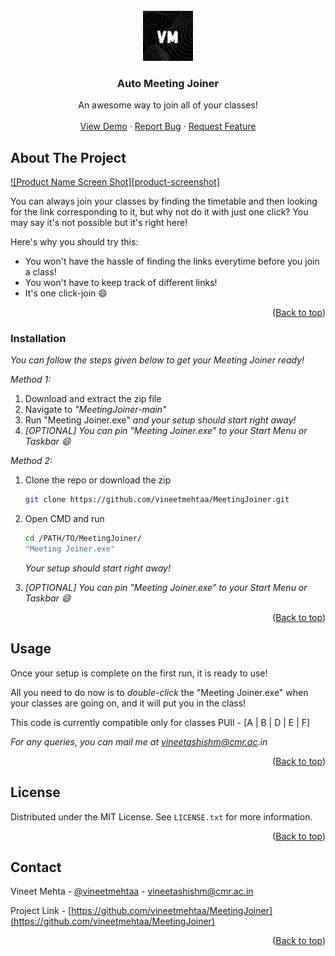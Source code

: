 <div id="top"></div>

<!-- PROJECT LOGO -->
<br />
<div align="center">
  <a href="https://github.com/vineetmehtaa/MeetingJoiner">
    <img src="images/Logo.png" alt="Logo" width="80" height="80">
  </a>

  <h3 align="center">Auto Meeting Joiner</h3>

  <p align="center">
    An awesome way to join all of your classes!
    <br />
    <br />
    <a href="https://github.com/vineetmehtaa/MeetingJoiner">View Demo</a>
    ·
    <a href="https://github.com/vineetmehtaa/MeetingJoiner/issues">Report Bug</a>
    ·
    <a href="https://github.com/vineetmehtaa/MeetingJoiner/issues">Request Feature</a>
  </p>
</div>

<!-- ABOUT THE PROJECT -->
## About The Project

[![Product Name Screen Shot][product-screenshot]](https://github.com/vineetmehtaa/MeetingJoiner)

You can always join your classes by finding the timetable and then looking for the link corresponding to it, but why not do it with just one click? You may say it's not possible but it's right here!

Here's why you should try this:
* You won't have the hassle of finding the links everytime before you join a class!
* You won't have to keep track of different links!
* It's one click-join :smile:

<p align="right">(<a href="#top">Back to top</a>)</p>

### Installation

_You can follow the steps given below to get your Meeting Joiner ready!_

_Method 1:_
1. Download and extract the zip file
2. Navigate to _"MeetingJoiner-main"_
3. Run "Meeting Joiner.exe"
     _and your setup should start right away!_
4. _[OPTIONAL] You can pin "Meeting Joiner.exe" to your Start Menu or Taskbar :smile:_
  

_Method 2:_
1. Clone the repo or download the zip
   ```sh
   git clone https://github.com/vineetmehtaa/MeetingJoiner.git
   ```
2. Open CMD and run
   ```sh
   cd /PATH/TO/MeetingJoiner/
   "Meeting Joiner.exe"
   ```
   _Your setup should start right away!_
   
3. _[OPTIONAL] You can pin "Meeting Joiner.exe" to your Start Menu or Taskbar :smile:_

<p align="right">(<a href="#top">Back to top</a>)</p>



<!-- USAGE EXAMPLES -->
## Usage

Once your setup is complete on the first run, it is ready to use!

All you need to do now is to _double-click_ the "Meeting Joiner.exe" when your classes are going on, and it will put you in the class!

This code is currently compatible only for classes PUII - [A | B | D | E | F]

_For any queries, you can mail me at vineetashishm@cmr.ac.in_

<p align="right">(<a href="#top">Back to top</a>)</p>



<!-- LICENSE -->
## License

Distributed under the MIT License. See `LICENSE.txt` for more information.

<p align="right">(<a href="#top">Back to top</a>)</p>



<!-- CONTACT -->
## Contact

Vineet Mehta - [@vineetmehtaa](https://instagram.com/vineetmehtaa) - vineetashishm@cmr.ac.in

Project Link - [https://github.com/vineetmehtaa/MeetingJoiner](https://github.com/vineetmehtaa/MeetingJoiner)

<p align="right">(<a href="#top">Back to top</a>)</p>
